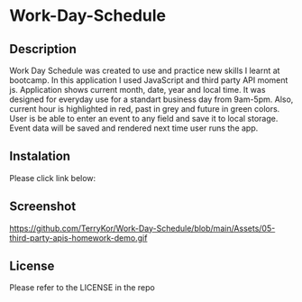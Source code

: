 # Work-Day-Schedule

## Description
Work Day Schedule was created to use and practice new skills I learnt at bootcamp. In this application I used JavaScript and third party API moment js.
Application shows current month, date, year and local time. It was designed for everyday use for a standart business day from 9am-5pm. Also, current hour is highlighted in red, past in grey and future in green colors. User is be able to enter an event to any field and save it to local storage. Event data will be saved and rendered next time user runs the app. 

## Instalation

Please click link below:


## Screenshot
https://github.com/TerryKor/Work-Day-Schedule/blob/main/Assets/05-third-party-apis-homework-demo.gif

## License

Please refer to the LICENSE in the repo
